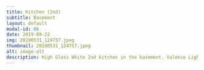 ```yaml
---
title: Kitchen (2nd)
subtitle: Basement
layout: default
modal-id: 06
date: 2019-09-22
img: 20190531_124757.jpeg
thumbnail: 20190531_124757.jpeg
alt: image-alt
description: High Gloss White 2nd kitchen in the basement. Valence Light, Backsplash, Granite Counter, High End SS Appliances. Tons of pot lights.
---
```

